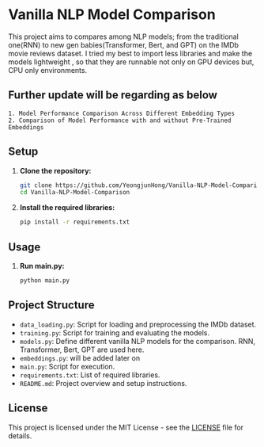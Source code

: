 # Vanilla NLP Model Comparison

This project aims to compares among NLP models; from the traditional one(RNN) to new gen babies(Transformer, Bert, and GPT) 
on the IMDb movie reviews dataset.
I tried my best to import less libraries and make the models lightweight , so that they are runnable not only on GPU devices but,  CPU only environments. 


## Further update will be regarding as below
    1. Model Performance Comparison Across Different Embedding Types
    2. Comparison of Model Performance with and without Pre-Trained Embeddings 


## Setup

1. **Clone the repository:**
    ```bash
    git clone https://github.com/YeongjunHong/Vanilla-NLP-Model-Comparison.git
    cd Vanilla-NLP-Model-Comparison
    ```

2. **Install the required libraries:**
    ```bash
    pip install -r requirements.txt
    ```

## Usage

1. **Run main.py:**
    ```bash
    python main.py
    ```

## Project Structure

- `data_loading.py`: Script for loading and preprocessing the IMDb dataset.
- `training.py`: Script for training and evaluating the models.
- `models.py`: Define different vanilla NLP models for the comparison. RNN, Transformer, Bert, GPT are used here.
- `embeddings.py`: will be added later on
- `main.py`: Script for execution.
- `requirements.txt`: List of required libraries.
- `README.md`: Project overview and setup instructions.

## License

This project is licensed under the MIT License - see the [LICENSE](LICENSE) file for details.
